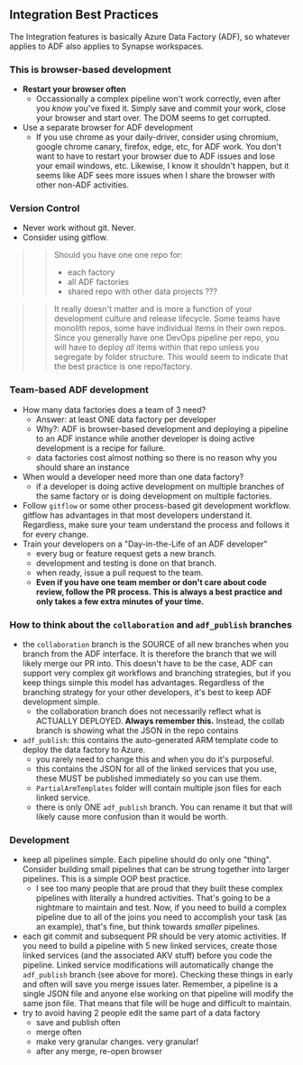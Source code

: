 ## Integration Best Practices

The Integration features is basically Azure Data Factory (ADF), so whatever applies to ADF also applies to Synapse workspaces.  

### This is browser-based development

* **Restart your browser often**
  * Occassionally a complex pipeline won't work correctly, even after you _know_ you've fixed it.  Simply save and commit your work, close your browser and start over.  The DOM seems to get corrupted.
* Use a separate browser for ADF development
  * If you use chrome as your daily-driver, consider using chromium, google chrome canary, firefox, edge, etc, for ADF work.  You don't want to have to restart your browser due to ADF issues and lose your email windows, etc.  Likewise, I know it shouldn't happen, but it seems like ADF sees more issues when I share the browser with other non-ADF activities. 

### Version Control

* Never work without git.  Never.  
* Consider using gitflow.
>>Should you have one one repo for:
>>  * each factory
>>  * all ADF factories
>>  * shared repo with other data projects
>> ???

>> It really doesn't matter and is more a function of your development culture and release lifecycle.  Some teams have monolith repos, some have individual items in their own repos.  Since you generally have one DevOps pipeline per repo, you will have to deploy _all_ items within that repo unless you segregate by folder structure.  This would seem to indicate that the best practice is one repo/factory.  


### Team-based ADF development

* How many data factories does a team of 3 need?  
  * Answer:  at least ONE data factory per developer
  * Why?:  ADF is browser-based development and deploying a pipeline to an ADF instance while another developer is doing active development is a recipe for failure.  
  * data factories cost almost nothing so there is no reason why you should share an instance
* When would a developer need more than one data factory?  
  * if a developer is doing active development on multiple branches of the same factory or is doing development on multiple factories.  
* Follow `gitflow` or some other process-based git development workflow.  gitflow has advantages in that most developers understand it.  Regardless, make sure your team understand the process and follows it for every change.  
* Train your developers on a "Day-in-the-Life of an ADF developer"
  * every bug or feature request gets a new branch.
  * development and testing is done on that branch.  
  * when ready, issue a pull request to the team.  
  * **Even if you have one team member or don't care about code review, follow the PR process.  This is always a best practice and only takes a few extra minutes of your time.**

### How to think about the `collaboration` and `adf_publish` branches

* the `collaboration` branch is the SOURCE of all new branches when you branch from the ADF interface.  It is therefore the branch that we will likely merge our PR into.  This doesn't have to be the case, ADF can support very complex git workflows and branching strategies, but if you keep things simple this model has advantages.  Regardless of the branching strategy for your other developers, it's best to keep ADF development simple.  
  * the collaboration branch does not necessarily reflect what is ACTUALLY DEPLOYED.  **Always remember this.**  Instead, the collab branch is showing what the JSON in the repo contains
* `adf_publish`:  this contains the auto-generated ARM template code to deploy the data factory to Azure.  
  * you rarely need to change this and when you do it's purposeful.  
  * this contains the JSON for all of the linked services that you use, these MUST be published immediately so you can use them.  
  * `PartialArmTemplates` folder will contain multiple json files for each linked service.  
  * there is only ONE `adf_publish` branch.  You can rename it but that will likely cause more confusion than it would be worth.  

### Development

* keep all pipelines simple.  Each pipeline should do only one "thing".  Consider building small pipelines that can be strung together into larger pipelines.  This is a simple OOP best practice.
  * I see too many people that are proud that they built these complex pipelines with literally a hundred activities.  That's going to be a nightmare to maintain and test.  Now, if you need to build a complex pipeline due to all of the joins you need to accomplish your task (as an example), that's fine, but think towards _smaller_ pipelines.  
* each git commit and subsequent PR should be very atomic activities.  If you need to build a pipeline with 5 new linked services, create those linked services (and the associated AKV stuff) before you code the pipeline.  Linked service modifications will automatically change the `adf_publish` branch (see above for more).  Checking these things in early and often will save you merge issues later.  Remember, a pipeline is a single JSON file and anyone else working on that pipeline will modify the same json file.  That means that file will be huge and difficult to maintain.  
* try to avoid having 2 people edit the same part of a data factory
  * save and publish often
  * merge often
  * make very granular changes.  very granular!
  * after any merge, re-open browser


